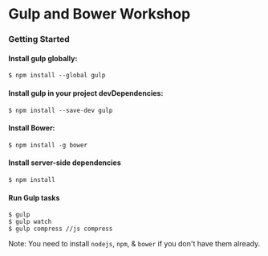 Gulp and Bower Workshop
===================

### Getting Started
    
#### Install gulp globally:
    $ npm install --global gulp

#### Install gulp in your project devDependencies:
    $ npm install --save-dev gulp

#### Install Bower:
    $ npm install -g bower
        
#### Install server-side dependencies
    $ npm install
    
#### Run Gulp tasks
    $ gulp
    $ gulp watch
    $ gulp compress //js compress
    
Note: You need to install `nodejs`, `npm`, & `bower` if you don't have them already.
